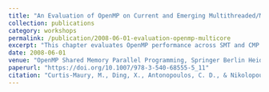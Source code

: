 ```yaml
---
title: "An Evaluation of OpenMP on Current and Emerging Multithreaded/Multicore Processors"
collection: publications
category: workshops
permalink: /publication/2008-06-01-evaluation-openmp-multicore
excerpt: "This chapter evaluates OpenMP performance across SMT and CMP architectures, highlighting architectural bottlenecks and benefits of adaptive runtime mechanisms. **Best Paper Award**"
date: 2008-06-01
venue: "OpenMP Shared Memory Parallel Programming, Springer Berlin Heidelberg"
paperurl: "https://doi.org/10.1007/978-3-540-68555-5_11"
citation: "Curtis-Maury, M., Ding, X., Antonopoulos, C. D., & Nikolopoulos, D. S. (2008). \"An Evaluation of OpenMP on Current and Emerging Multithreaded/Multicore Processors.\" In *OpenMP Shared Memory Parallel Programming* (pp. 133–144). Springer. https://doi.org/10.1007/978-3-540-68555-5_11"
---
```

